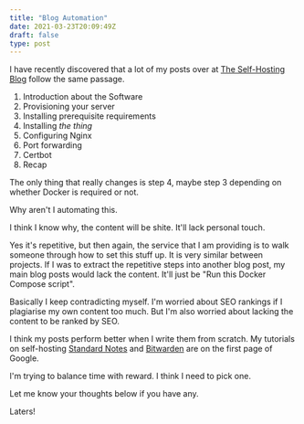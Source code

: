 ```yaml
---
title: "Blog Automation"
date: 2021-03-23T20:09:49Z
draft: false
type: post
---
```


I have recently discovered that a lot of my posts over at [The Self-Hosting Blog](https://theselfhostingblog.com) follow the same passage.

1. Introduction about the Software
2. Provisioning your server
3. Installing prerequisite requirements
4. Installing *the thing*
5. Configuring Nginx
6. Port forwarding
7. Certbot
8. Recap

The only thing that really changes is step 4, maybe step 3 depending on whether Docker is required or not.

Why aren't I automating this.

I think I know why, the content will be shite. It'll lack personal touch.

Yes it's repetitive, but then again, the service that I am providing is to walk someone through how to set this stuff up. It is very similar between projects.
If I was to extract the repetitive steps into another blog post, my main blog posts would lack the content. It'll just be "Run this Docker Compose script".

Basically I keep contradicting myself. I'm worried about SEO rankings if I plagiarise my own content too much. But I'm also worried about lacking the content to be ranked by SEO.

I think my posts perform better when I write them from scratch. My tutorials on self-hosting [Standard Notes](https://theselfhostingblog.com/posts/how-to-completely-self-host-standard-notes/) and [Bitwarden](https://theselfhostingblog.com/posts/how-to-self-host-bitwarden-on-ubuntu-server/) are on the first page of Google.

I'm trying to balance time with reward. I think I need to pick one.

Let me know your thoughts below if you have any.

Laters!
